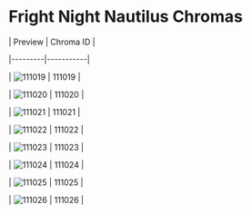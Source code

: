 # Fright Night Nautilus Chromas


| Preview | Chroma ID |

|---------|-----------|

| ![111019](https://raw.communitydragon.org/latest/plugins/rcp-be-lol-game-data/global/default/v1/champion-chroma-images/111/111019.png) | 111019 |

| ![111020](https://raw.communitydragon.org/latest/plugins/rcp-be-lol-game-data/global/default/v1/champion-chroma-images/111/111020.png) | 111020 |

| ![111021](https://raw.communitydragon.org/latest/plugins/rcp-be-lol-game-data/global/default/v1/champion-chroma-images/111/111021.png) | 111021 |

| ![111022](https://raw.communitydragon.org/latest/plugins/rcp-be-lol-game-data/global/default/v1/champion-chroma-images/111/111022.png) | 111022 |

| ![111023](https://raw.communitydragon.org/latest/plugins/rcp-be-lol-game-data/global/default/v1/champion-chroma-images/111/111023.png) | 111023 |

| ![111024](https://raw.communitydragon.org/latest/plugins/rcp-be-lol-game-data/global/default/v1/champion-chroma-images/111/111024.png) | 111024 |

| ![111025](https://raw.communitydragon.org/latest/plugins/rcp-be-lol-game-data/global/default/v1/champion-chroma-images/111/111025.png) | 111025 |

| ![111026](https://raw.communitydragon.org/latest/plugins/rcp-be-lol-game-data/global/default/v1/champion-chroma-images/111/111026.png) | 111026 |